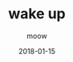 ---
title: "wake up"
subtitle: "moow"
customForwardUrl: "https://www.youtube.com/watch?v=_qdgb3h0MuQ"
displayImg: "https://img.youtube.com/vi/_qdgb3h0MuQ/0.jpg"
date: "2018-01-15"
newTab: true 
---